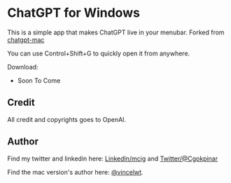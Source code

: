 # ChatGPT for Windows

This is a simple app that makes ChatGPT live in your menubar. Forked from [chatgpt-mac](https://github.com/vincelwt/chatgpt-mac)

You can use Control+Shift+G to quickly open it from anywhere.

Download:

- Soon To Come

<!-- <p align="center">
  <img src="./images/screenshot.jpeg" width="500">
</p> -->

## Credit

All credit and copyrights goes to OpenAI.

## Author

Find my twitter and linkedin here: [LinkedIn/mcig](https://www.linkedin.com/in/m-cig/) and
[Twitter/@Cgokpinar](https://twitter.com/CGokpinar)

Find the mac version's author here: [@vincelwt](https://twitter.com/vincelwt).
